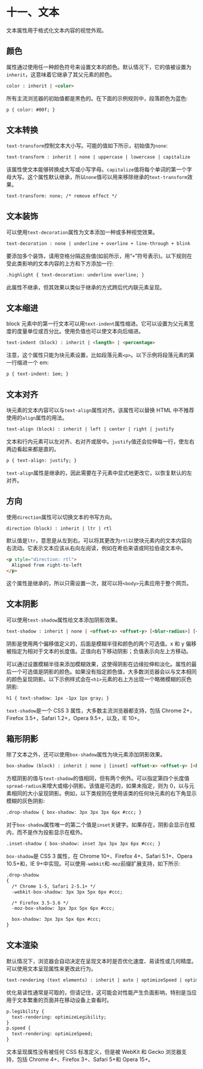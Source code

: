 # 十一、文本

文本属性用于格式化文本内容的视觉外观。

## 颜色

属性通过使用任一种颜色符号来设置文本的颜色。默认情况下，它的值被设置为`inherit`，这意味着它继承了其父元素的颜色。

```html
color : inherit | <color>

```

所有主流浏览器的初始值都是黑色的。在下面的示例规则中，段落颜色为蓝色:

```html
p { color: #00f; }

```

## 文本转换

`text-transform`控制文本大小写。可能的值如下所示，初始值为`none`:

```html
text-transform : inherit | none | uppercase | lowercase | capitalize

```

该属性使文本能够转换成大写或小写字母。`capitalize`值将每个单词的第一个字母大写。这个属性默认继承，所以`none`值可以用来移除继承的`text-transform`效果。

```html
text-transform: none; /* remove effect */

```

## 文本装饰

可以使用`text-decoration`属性为文本添加一种或多种视觉效果。

```html
text-decoration : none | underline + overline + line-through + blink

```

要添加多个装饰，请用空格分隔这些值(如前所示，用“`+`”符号表示)。以下规则在受此类影响的文本内容的上方和下方添加一行:

```html
.highlight { text-decoration: underline overline; }

```

此属性不继承，但其效果以类似于继承的方式跨后代内联元素呈现。

## 文本缩进

block 元素中的第一行文本可以用`text-indent`属性缩进。它可以设置为父元素宽度的度量单位或百分比。使用负值也可以使文本向后缩进。

```html
text-indent (block) : inherit | <length> | <percentage>

```

注意，这个属性只能为块元素设置，比如段落元素`<p>`。以下示例将段落元素的第一行缩进一个 em:

```html
p { text-indent: 1em; }

```

## 文本对齐

块元素的文本内容可以与`text-align`属性对齐。该属性可以替换 HTML 中不推荐使用的`align`属性的用法。

```html
text-align (block) : inherit | left | center | right | justify

```

文本和行内元素可以左对齐、右对齐或居中。`justify`值还会拉伸每一行，使左右两边看起来都是直的。

```html
p { text-align: justify; }

```

`text-align`属性是继承的，因此需要在子元素中显式地更改它，以恢复默认的左对齐。

## 方向

使用`direction`属性可以切换文本的书写方向。

```html
direction (block) : inherit | ltr | rtl

```

默认值是`ltr`，意思是从左到右。可以将其更改为`rtl`以使块元素内的文本内容向右流动。它表示文本应该从右向左阅读，例如在希伯来语或阿拉伯语文本中。

```html
<p style="direction: rtl">
  Aligned from right-to-left
</p>

```

这个属性是继承的，所以只需设置一次，就可以将`<body>`元素应用于整个网页。

## 文本阴影

可以使用`text-shadow`属性给文本添加阴影效果。

```html
text-shadow : inherit | none | <offset-x> <offset-y> [<blur-radius>] [<color>]

```

阴影是使用两个偏移值定义的，后面是模糊半径和颜色的两个可选值。x 和 y 偏移被指定为相对于文本的长度值。正值向右下移动阴影；负值表示向左上方移动。

可以通过设置模糊半径来添加模糊效果，这使得阴影在边缘拉伸和淡化。属性的最后一个可选值是阴影的颜色。如果没有指定颜色值，大多数浏览器会以与文本相同的颜色呈现阴影。以下示例样式会在`<h1>`元素的右上方出现一个略微模糊的灰色阴影:

```html
h1 { text-shadow: 1px -1px 1px gray; }

```

`text-shadow`是一个 CSS 3 属性，大多数主流浏览器都支持，包括 Chrome 2+，Firefox 3.5+，Safari 1.2+，Opera 9.5+，以及，IE 10+。

## 箱形阴影

除了文本之外，还可以使用`box-shadow`属性为块元素添加阴影效果。

```html
box-shadow (block) : inherit | none | [inset] <offset-x> <offset-y> [<blur-radius>] [<spread-radius>] [<color>]

```

方框阴影的值与`text-shadow`的值相同，但有两个例外。可以指定第四个长度值`spread-radius`来增大或缩小阴影。该值是可选的，如果未指定，则为 0，以与元素相同的大小呈现阴影。例如，以下类规则在使用该类的任何块元素的右下角显示模糊的灰色阴影:

```html
.drop-shadow { box-shadow: 3px 3px 3px 6px #ccc; }

```

对于`box-shadow`属性唯一的第二个值是`inset`关键字。如果存在，阴影会显示在框内，而不是作为投影显示在框外。

```html
.inset-shadow { box-shadow: inset 3px 3px 3px 6px #ccc; }

```

`box-shadow`是 CSS 3 属性，在 Chrome 10+、Firefox 4+、Safari 5.1+、Opera 10.5+和，IE 9+中实现。可以使用`-webkit`和`-moz`前缀扩展支持，如下所示:

```html
.drop-shadow
{
  /* Chrome 1-5, Safari 2-5.1+ */
  -webkit-box-shadow: 3px 3px 5px 6px #ccc;

  /* Firefox 3.5-3.6 */
  -moz-box-shadow: 3px 3px 5px 6px #ccc;

  box-shadow: 3px 3px 5px 6px #ccc;
}

```

## 文本渲染

默认情况下，浏览器会自动决定在呈现文本时是否优化速度、易读性或几何精度。可以使用文本呈现属性来更改此行为。

```html
text-rendering (text elements) : inherit | auto | optimizeSpeed | optimizeLegibility | geometricPrecision

```

优化易读性通常是可取的，但请记住，这可能会对性能产生负面影响，特别是当应用于文本繁重的页面并在移动设备上查看时。

```html
p.legibility {
  text-rendering: optimizeLegibility;
}
p.speed {
  text-rendering: optimizeSpeed;
}

```

文本呈现属性没有被任何 CSS 标准定义，但是被 WebKit 和 Gecko 浏览器支持，包括 Chrome 4+、Firefox 3+、Safari 5+和 Opera 15+。